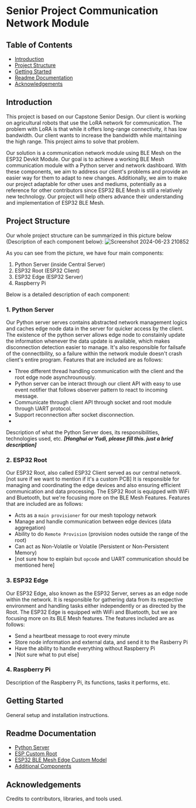 # Senior Project Communication Network Module

## Table of Contents
- [Introduction](#introduction)
- [Project Structure](#project-structure)
- [Getting Started](#getting-started)
- [Readme Documentation](#readme-documentation)
- [Acknowledgements](#acknowledgements)

## Introduction
This project is based on our Capstone Senior Design. Our client is working on agricultural robots that use the LoRA network for communication. The problem with LoRA is that while it offers long-range connectivity, it has low bandwidth. Our client wants to increase the bandwidth while maintaining the high range. This project aims to solve that problem.

Our solution is a communication network module using BLE Mesh on the ESP32 Devkit Module. Our goal is to achieve a working BLE Mesh communication module with a Python server and network dashboard. With these components, we aim to address our client's problems and provide an easier way for them to adapt to new changes. Additionally, we aim to make our project adaptable for other uses and mediums, potentially as a reference for other contributors since ESP32 BLE Mesh is still a relatively new technology. Our project will help others advance their understanding and implementation of ESP32 BLE Mesh.

## Project Structure
Our whole project structure can be summarized in this picture below (Description of each component below):
![Screenshot 2024-06-23 210852](https://github.com/codecultivatorscrew/Multi-agent-Communication-Network/assets/54468493/ef895f72-a9a2-44a4-9a32-3ceffc56a1ea)

As you can see from the picture, we have four main components:

 1. Python Server (inside Central Server)
 2. ESP32 Root (ESP32 Client)
 3. ESP32 Edge (ESP32 Server)
 4. Raspberry Pi

Below is a detailed description of each component:

### 1. Python Server
Our Python server serves contains abstracted network management logics and caches edge node data in the server for quicker access by the client. The existence of the python server allows edge node to constainly update the information whenever the data update is available, which makes disconnection detection easier to manage. It's also responsible for failsafe of the connectbility, so a failure within the network module doesn't crash client's entire program. Features that are included are as follows:
- Three different thread handling communication with the client and the root edge node asynchrounously.
- Python server can be interact through our client API with easy to use event notifier that follows observer pattern to react to incoming message.
- Communicate through client API through socket and root module through UART protocol.
- Support reconnection after socket disconnection.
- 
Description of what the Python Server does, its responsibilities, technologies used, etc. ***[Honghui or Yudi, please fill this. just a brief description]***

### 2. ESP32 Root
Our ESP32 Root, also called ESP32 Client served as our central network. [not sure if we want to mention if it's a custom PCB] It is responsible for managing and coordinating the edge devices and also ensuring efficient communication and data processing. The ESP32 Root is equipped with WiFi and Bluetooth, but we're focusing more on the BLE Mesh Features. Features that are included are as follows:
- Acts as a `main provisioner` for our mesh topology network
- Manage and handle communication between edge devices (data aggregation)
- Ability to do `Remote Provision` (provision nodes outside the range of the root)
- Can act as Non-Volatile or Volatile (Persistent or Non-Persistent Memory)
- [not sure how to explain but `opcode` and UART communication should be mentioned here]

### 3. ESP32 Edge
Our ESP32 Edge, also known as the ESP32 Server, serves as an edge node within the network. It is responsible for gathering data from its respective environment and handling tasks either independently or as directed by the Root. The ESP32 Edge is equipped with WiFi and Bluetooth, but we are focusing more on its BLE Mesh features. The features included are as follows:
- Send a heartbeat message to root every minute
- Store node information and external data, and send it to the Rasberry Pi
- Have the ability to handle everything without Raspberry Pi
- [Not sure what to put else]

### 4. Raspberry Pi
Description of the Raspberry Pi, its functions, tasks it performs, etc.

## Getting Started
General setup and installation instructions.

## Readme Documentation
- [Python Server](https://github.com/codecultivatorscrew/Multi-agent-Communication-Network/blob/main/Python-Server)
- [ESP Custom Root](https://github.com/codecultivatorscrew/esp_custom_root)
- [ESP32 BLE Mesh Edge Custom Model](https://github.com/codecultivatorscrew/esp_custom_edge)
- [Additional Components](./docs/additional-components.md)

## Acknowledgements
Credits to contributors, libraries, and tools used.

